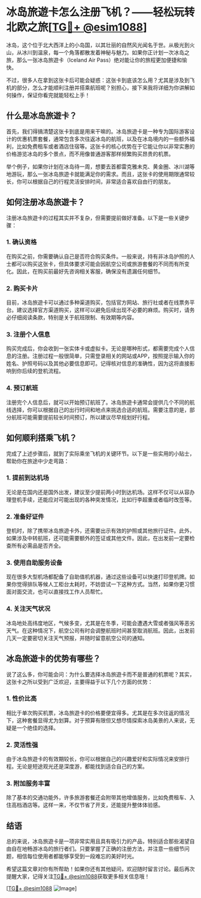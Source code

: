 # 冰岛旅遊卡怎么注册飞机？——轻松玩转北欧之旅[[TG💪+ @esim1088](https://t.me/s/esim1088)]

冰岛，这个位于北大西洋上的小岛国，以其壮丽的自然风光闻名于世。从极光到火山，从冰川到温泉，每一个角落都散发着神秘与魅力。如果你正计划一次冰岛之旅，那么一张冰岛旅遊卡（Iceland Air Pass）绝对能让你的旅程更加便捷和愉快。

不过，很多人在拿到这张卡后可能会疑惑：这张卡到底该怎么用？尤其是涉及到飞机的部分，怎么才能顺利注册并搭乘航班呢？别担心，接下来我将详细为你讲解如何操作，保证你看完就能轻松上手！

## 什么是冰岛旅遊卡？

首先，我们得搞清楚这张卡到底是用来干嘛的。冰岛旅遊卡是一种专为国际游客设计的优惠机票套餐，通常包含多次往返冰岛的航班，以及在冰岛境内的一些额外福利，比如免费租车或者酒店住宿等。这张卡的核心优势在于它能让你以非常实惠的价格游览冰岛的多个景点，而不用像普通游客那样频繁购买昂贵的机票。

举个例子，如果你计划在冰岛待一周，想要去首都雷克雅未克、黄金圈、冰川湖等地游玩，那么一张冰岛旅遊卡就能满足你的需求。而且，这张卡的使用期限通常较长，你可以根据自己的行程灵活安排时间，非常适合喜欢自由行的朋友。

## 如何注册冰岛旅遊卡？

注册冰岛旅遊卡的过程其实并不复杂，但需要提前做好准备。以下是一些关键步骤：

### 1. 确认资格

在购买之前，你需要确认自己是否符合购买条件。一般来说，持有非冰岛护照的人士都可以购买这张卡，但具体要求可能会因航空公司或旅游套餐的不同而有所变化。因此，在购买前最好先咨询相关客服，确保没有遗漏任何细节。

### 2. 购买卡片

目前，冰岛旅遊卡可以通过多种渠道购买，包括官方网站、旅行社或者在线票务平台。建议选择官方渠道购买，这样可以避免后续出现不必要的麻烦。购买时，请务必仔细阅读条款，特别是关于航班限制、有效期等内容。

### 3. 注册个人信息

购买完成后，你会收到一张实体卡或虚拟卡。无论是哪种形式，都需要完成个人信息的注册。注册过程一般很简单，只需登录相关的网站或APP，按照提示输入你的姓名、护照号码以及其他必要信息即可。记得核对信息的准确性，因为这将直接影响到你后续的登机流程。

### 4. 预订航班

注册完个人信息后，就可以开始预订航班了。冰岛旅遊卡通常会提供几个不同的航线选择，你可以根据自己的出行时间和地点来挑选合适的航班。需要注意的是，部分航班可能需要提前较长时间预订，所以建议尽早规划好行程。

## 如何顺利搭乘飞机？

完成了上述步骤后，就到了实际乘坐飞机的关键环节。以下是一些实用的小贴士，帮助你在旅途中少走弯路：

### 1. 提前到达机场

无论是在国内还是国外出发，建议至少提前两小时到达机场。这样不仅可以从容办理登机手续，还能应对可能出现的各种突发情况，比如行李超重或者临时改签等。

### 2. 准备好证件

登机时，除了携带冰岛旅遊卡外，还需要出示有效的护照或其他旅行证件。此外，如果涉及中转航班，还可能需要额外的签证或其他文件。因此，在出发前一定要检查所有必需品是否齐全。

### 3. 使用自助服务设备

现在很多大型机场都配备了自助值机机器，通过这些设备可以快速打印登机牌。如果你觉得排队等候人工柜台太耗时，不妨尝试一下这种方式。当然，如果你更习惯面对面交流，也可以直接找工作人员帮忙。

### 4. 关注天气状况

冰岛地处高纬度地区，气候多变，尤其是在冬季，可能会遭遇大雪或者强风等恶劣天气。在这种情况下，航空公司有时会调整航班时间甚至取消航班。因此，出发前几天一定要密切关注天气预报，并随时留意航空公司的通知。

## 冰岛旅遊卡的优势有哪些？

说了这么多，你可能会问：为什么要选择冰岛旅遊卡而不是普通的机票呢？其实，这张卡之所以受到广泛欢迎，主要得益于以下几个方面的优势：

### 1. 性价比高

相比于单次购买机票，冰岛旅遊卡的价格要便宜得多。尤其是在多次往返的情况下，这种套餐显得尤为划算。对于预算有限但又想尽情探索冰岛美景的人来说，无疑是一个绝佳的选择。

### 2. 灵活性强

由于冰岛旅遊卡的有效期较长，你可以根据自己的兴趣爱好和实际情况来安排行程。无论是短途观光还是深度游，都能找到适合自己的方案。

### 3. 附加服务丰富

除了基本的交通功能外，许多旅游套餐还会附带其他增值服务，比如免费租车、入住高档酒店等。这样一来，不仅节省了开支，还能提升整体体验感。

## 结语

总的来说，冰岛旅遊卡是一项非常实用且具有吸引力的产品，特别适合那些渴望自由自在地畅游冰岛的旅行者们。只要掌握了正确的注册方法，并注意一些细节问题，相信每位使用者都能够享受到一段难忘的美好时光。

希望这篇文章对你有所帮助！如果你还有其他疑问，欢迎随时留言讨论。最后再次提醒大家，记得关注[TG💪+ @esim1088](https://t.me/s/esim1088)获取更多相关信息哦！

[[TG💪+ @esim1088](https://t.me/s/esim1088) ![Image](https://i.postimg.cc/4NQfJmqS/Snipaste-2025-05-13-00-14-12.png)]